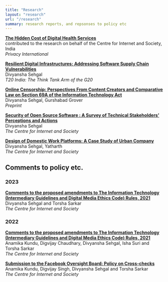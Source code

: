 ```yaml
---
title: "Research"
layout: "research"
url: "/research"
summary: research reports, and repsonses to policy etc
---
```


**[The Hidden Cost of Digital Health Services](https://privacyinternational.org/long-read/5151/hidden-cost-digital-health-services)**  
contributed to the research on behalf of the Centre for Internet and Society, India  
*Privacy International*

**[Resilient Digital Infrastructures: Addressing Software Supply Chain Vulnerabilities](https://t20ind.org/research/resilient-digital-infrastructures-addressing-software-supply-chain-vulnerabilities/)**  
Divyansha Sehgal  
*T20 India: The Think Tank Arm of the G20*

**[Online Censorship: Perspectives From Content Creators and Comparative Law on Section 69A of the Information Technology Act](https://papers.ssrn.com/sol3/papers.cfm?abstract_id=4404965)**  
Divyansha Sehgal, Gurshabad Grover  
*Preprint*

**[Security of Open Source Software : A Survey of Technical Stakeholders’ Perceptions and Actions](https://cis-india.org/openness/security-of-open-source-software-a-survey-of-technical-stakeholders2019-perceptions-and-actions-1)**  
Divyansha Sehgal  
*The Centre for Internet and Society*  

**[Design of Domestic Work Platforms: A Case Study of Urban Company](https://cis-india.org/raw/apc-cis-divyansha-sehgal-yathrath-designing-domestic-work-platforms)**  
Divyansha Sehgal, Yatharth  
*The Centre for Internet and Society*


## Comments to policy etc.

### 2023

**[Comments to the proposed amendments to The Information Technology (Intermediary Guidelines and Digital Media Ethics Code) Rules, 2021](https://cis-india.org/internet-governance/blog/comments-to-proposed-amendments-to-it-intermediary-guidelines-and-digital-media-ethics-code-rules)**    
Divyansha Sehgal and Torsha Sarkar  
*The Centre for Internet and Society*

### 2022

**[Comments to the proposed amendments to The Information Technology (Intermediary Guidelines and Digital Media Ethics Code) Rules, 2021](https://cis-india.org/internet-governance/blog/comments-to-draft-amendments-to-the-it-rules-2021)**  
Anamika Kundu, Digvijay Chaudhary, Divyansha Sehgal, Isha Suri and Torsha Sarkar  
*The Centre for Internet and Society*

**[Submission to the Facebook Oversight Board: Policy on Cross-checks](https://cis-india.org/internet-governance/blog/submission-to-the-facebook-oversight-board-policy-on-cross-checks)**  
Anamika Kundu, Digvijay Singh, Divyansha Sehgal and Torsha Sarkar  
*The Centre for Internet and Society*
